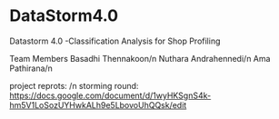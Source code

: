 # DataStorm4.0
Datastorm 4.0 -Classification Analysis for Shop Profiling




Team Members
      	    Basadhi Thennakoon/n
	    Nuthara Andrahennedi/n
	    Ama Pathirana/n
      	
      
project reprots: /n
  storming round: https://docs.google.com/document/d/1wyHKSgnS4k-hm5V1LoSozUYHwkALh9e5LbovoUhQQsk/edit

